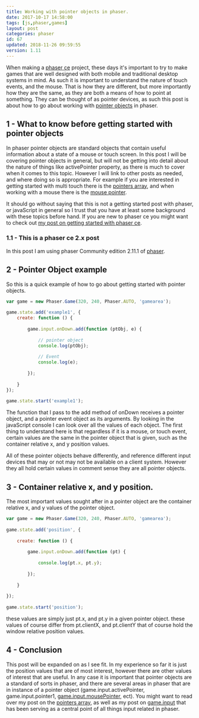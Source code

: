 ```yaml
---
title: Working with pointer objects in phaser.
date: 2017-10-17 14:58:00
tags: [js,phaser,games]
layout: post
categories: phaser
id: 67
updated: 2018-11-26 09:59:55
version: 1.11
---
```


When making a [phaser ce](https://photonstorm.github.io/phaser-ce/) project, these days it's important to try to make games that are well designed with both mobile and traditional desktop systems in mind. As such it is important to understand the nature of touch events, and the mouse. That is how they are different, but more importantly how they are the same, as they are both a means of how to point at something. They can be thought of as pointer devices, as such this post is about how to go about working with [pointer objects](https://photonstorm.github.io/phaser-ce/Phaser.Pointer.html) in phaser.

<!-- more -->

## 1 - What to know before getting started with pointer objects

In phaser pointer objects are standard objects that contain useful information about a state of a mouse or touch screen. In this post I will be covering pointer objects in general, but will not be getting into detail about the nature of things like activePointer property, as there is much to cover when it comes to this topic. However I will link to other posts as needed, and where doing so is appropriate. For example if you are interested in getting started with multi touch there is the [pointers array](/2017/10/19/phaser-input-pointers/), and when working with a mouse there is the [mouse pointer](/2017/10/12/phaser-input-mousepointer/).

It should go without saying that this is not a getting started post with phaser, or javaScript in general so I trust that you have at least some background with these topics before hand. If you are new to phaser ce you might want to check out [my post on getting started with phaser ce](/2017/10/04/phaser-getting-started/).

### 1.1 - This is a phaser ce 2.x post

In this post I am using phaser Community edition 2.11.1 of [phaser](https://phaser.io/).

## 2 - Pointer Object example

So this is a quick example of how to go about getting started with pointer objects.

```js
var game = new Phaser.Game(320, 240, Phaser.AUTO, 'gamearea');
 
game.state.add('example1', {
    create: function () {
 
        game.input.onDown.add(function (ptObj, e) {
 
            // pointer object
            console.log(ptObj);
 
            // Event
            console.log(e);
 
        });
 
    }
});
 
game.state.start('example1');
```

The function that I pass to the add method of onDown receives a pointer object, and a pointer event object as its arguments. By looking in the javaScript console I can look over all the values of each object. The first thing to understand here is that regardless if it is a mouse, or touch event, certain values are the same in the pointer object that is given, such as the container relative x, and y position values.

All of these pointer objects behave differently, and reference different input devices that may or not may not be available on a client system. However they all hold certain values in comment sense they are all pointer objects.

## 3 - Container relative x, and y position.

The most important values sought after in a pointer object are the container relative x, and y values of the pointer object.

```js
var game = new Phaser.Game(320, 240, Phaser.AUTO, 'gamearea');
 
game.state.add('position', {
 
    create: function () {
 
        game.input.onDown.add(function (pt) {
 
            console.log(pt.x, pt.y);
 
        });
 
    }
 
});
 
game.state.start('position');
```

these values are simply just pt.x, and pt.y in a given pointer object. these values of course differ from pt.clientX, and pt.clientY that of course hold the window relative position values.

## 4 - Conclusion

This post will be expanded on as I see fit. In my experience so far it is just the position values that are of most interest, however there are other values of interest that are useful. In any case it is important that pointer objects are a standard of sorts in phaser, and there are several areas in phaser that are in instance of a pointer object (game.input.activePointer, game.input.pointer1, [game.input.mousePointer](/2017/10/12/phaser-input-mousepointer/), ect). You might want to read over my post on the [pointers array](/2017/10/19/phaser-input-pointers/), as well as my post on [game.input](/2017/10/13/phaser-gameobj-input/) that has been serving as a central point of all things input related in phaser.
